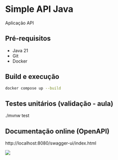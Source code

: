 # Simple API Java

Aplicação API

## Pré-requisitos

- Java 21
- Git
- Docker

## Build e execução

```sh
docker compose up --build
```

## Testes unitários (validação - aula)

./mvnw test

## Documentação online (OpenAPI)

http://localhost:8080/swagger-ui/index.html

![](/assets/images/swagger.png)
